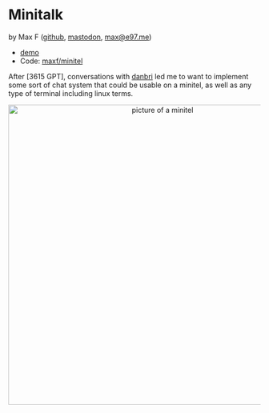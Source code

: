 # Minitalk

by Max F ([github](https://github.com/maxf/), [mastodon](https://mastodon.social/@maxf), max@e97.me)

- [demo](#demo)
- Code: [maxf/minitel](https://github.com/maxf/minitel)


After [3615 GPT], conversations with [danbri](https://github.com/danbri) led me to want to implement some sort of chat system that could be usable on a minitel, as well as any type of terminal including linux terms.


<p align="center"><img src="./minitel.jpg" width="600" alt="picture of a minitel"/></p>
